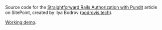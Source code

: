 Source code for the [Straightforward Rails Authorization with Pundit](http://www.sitepoint.com/straightforward-rails-authorization-with-pundit/) article on
SitePoint,
created by Ilya Bodrov ([bodrovis.tech](http://bodrovis.tech)).

[Working demo](https://sitepoint-pundit.herokuapp.com/).